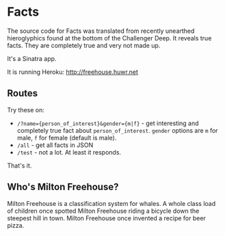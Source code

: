 Facts
=====
The source code for Facts was translated from recently unearthed hieroglyphics found at the bottom of the Challenger Deep.  It reveals true facts.  They are completely true and very not made up.

It's a Sinatra app.

It is running Heroku: http://freehouse.huwr.net

Routes
------

Try these on:

 * ```/?name={person_of_interest}&gender={m|f}``` - get interesting and completely true fact about ```person_of_interest```. ```gender``` options are ```m``` for male, ```f``` for female (default is male).
 * ```/all``` - get all facts in JSON
 * ```/test``` - not a lot. At least it responds.

That's it.

Who's Milton Freehouse?
-----------------------
Milton Freehouse is a classification system for whales. A whole class load of children once spotted Milton Freehouse riding a bicycle down the steepest hill in town. Milton Freehouse once invented a recipe for beer pizza.
